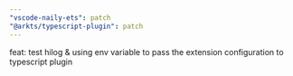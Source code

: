 ```yaml
---
"vscode-naily-ets": patch
"@arkts/typescript-plugin": patch
---
```


feat: test hilog & using env variable to pass the extension configuration to typescript plugin
